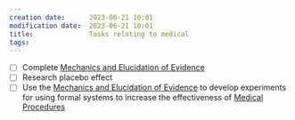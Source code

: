 ```yaml
---
creation date:		2023-06-21 10:01
modification date:	2023-06-21 10:01
title: 				Tasks relating to medical
tags:
---
```

- [ ] Complete [Mechanics and Elucidation of Evidence](Mechanics%20and%20Elucidation%20of%20Evidence.md)
- [ ] Research placebo effect
- [ ] Use the [Mechanics and Elucidation of Evidence](Mechanics%20and%20Elucidation%20of%20Evidence.md) to develop experiments for using formal systems to increase the effectiveness of  [Medical Procedures](Medical%20Procedures.md)